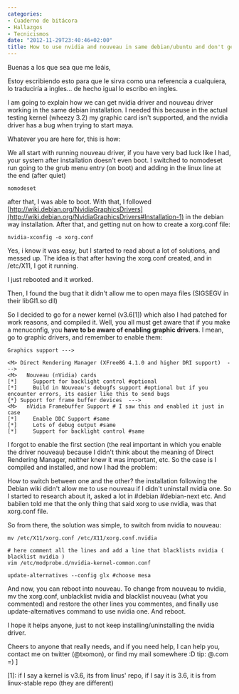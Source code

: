 ```yaml
---
categories:
- Cuaderno de bitácora
- Hallazgos
- Tecnicismos
date: "2012-11-29T23:40:46+02:00"
title: How to use nvidia and nouveau in same debian/ubuntu and don't get nut
---
```

Buenas a los que sea que me leáis,

Estoy escribiendo esto para que le sirva como una referencia a cualquiera, lo traduciría a ingles... de hecho igual lo escribo en ingles.

I am going to explain how we can get nvidia driver and nouveau driver working in the same debian installation. I needed this because in the actual testing kernel (wheezy 3.2) my graphic card isn't supported, and the nvidia driver has a bug when trying to start maya.

Whatever you are here for, this is how:

We all start with running nouveau driver, if you have very bad luck like I had, your system after installation doesn't even boot. I switched to nomodeset run going to the grub menu entry (on boot) and adding in the linux line at the end (after quiet)

```
nomodeset
```

after that, I was able to boot. With that, I followed [http://wiki.debian.org/NvidiaGraphicsDrivers](http://wiki.debian.org/NvidiaGraphicsDrivers#Installation-1)  in the debian way installation. After that, and getting nut on how to create a xorg.conf file:

```
nvidia-xconfig -o xorg.conf
```

Yes, i know it was easy, but I started to read about a lot of solutions, and messed up. The idea is that after having the xorg.conf created, and in /etc/X11, I got it running.

I just rebooted and it worked.

Then, I found the bug that it didn't allow me to open maya files (SIGSEGV in their libGl1.so dll)

So I decided to go for a newer kernel (v3.6[1])  which also I had patched for work reasons, and compiled it. Well, you all must get aware that if you make a menuconfig, you **have to be aware of enabling graphic drivers**. I mean, go to graphic drivers, and remember to enable them:

```
Graphics support --->

<M> Direct Rendering Manager (XFree86 4.1.0 and higher DRI support)  --->
<M>   Nouveau (nVidia) cards
[*]     Support for backlight control #optional
[*]     Build in Nouveau's debugfs support #optional but if you encounter errors, its easier like this to send bugs
{*} Support for frame buffer devices  --->
<M>   nVidia Framebuffer Support # I saw this and enabled it just in case
[*]     Enable DDC Support #same
[*]     Lots of debug output #same
[*]     Support for backlight control #same
```

I forgot to enable the first section (the real important in which you enable the driver nouveau) because I didn't think about the meaning of  Direct Rendering Manager, neither knew it was important, etc. So the case is I compiled and installed, and now I had the problem:

How to switch between one and the other? the installation following the Debian wiki didn't allow me to use nouveau if I didn't uninstall nvidia one. So I started to research about it, asked a lot in #debian #debian-next etc. And babilen told me that the only thing that said xorg to use nvidia, was that xorg.conf file.

So from there, the solution was simple, to switch from nvidia to nouveau:

```
mv /etc/X11/xorg.conf /etc/X11/xorg.conf.nvidia

# here comment all the lines and add a line that blacklists nvidia ( blacklist nvidia )
vim /etc/modprobe.d/nvidia-kernel-common.conf

update-alternatives --config glx #choose mesa
```

And now, you can reboot into nouveau. To change from nouveau to nvidia, mv the xorg.conf, unblacklist nvidia and blacklist nouveau (what you commented) and restore the other lines you commentes, and finally use update-alternatives command to use nvidia one. And reboot.

I hope it helps anyone, just to not keep installing/uninstalling the nvidia driver.

Cheers to anyone that really needs, and if you need help, I can help you, contact me on twitter (@txomon), or find my mail somewhere :D tip: <domain>@<domain>.com =) ]

[1]: if I say a kernel is v3.6, its from linus' repo, if I say it is 3.6, it is from linux-stable repo (they are different)
